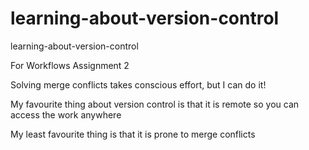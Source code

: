 # learning-about-version-control
learning-about-version-control

For Workflows Assignment 2

Solving merge conflicts takes conscious effort, but I can do it!

My favourite thing about version control is that it is remote so you can access the work anywhere

My least favourite thing is that it is prone to merge conflicts
